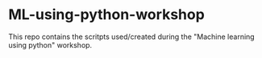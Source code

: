 # ML-using-python-workshop
This repo contains the scritpts used/created during the "Machine learning using python" workshop. 
